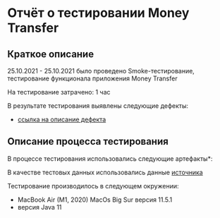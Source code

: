 # Отчёт о тестировании Money Transfer
## Краткое описание
25.10.2021 - 25.10.2021 было проведено Smoke-тестирование, тестирование функционала приложения Money Transfer

На тестирование затрачено: 1 час

В результате тестирования выявлены следующие дефекты:

* [ссылка на описание дефекта](https://github.com/Berger097/Java/issues/new)

## Описание процесса тестирования
В процессе тестирования использовались следующие артефакты*:



В качестве тестовых данных использовались данные [источника](https://github.com/netology-code/javaqa-homeworks/blob/master/intro/MERGED.md)


Тестирование производилось в следующем окружении:

* MacBook Air (M1, 2020) MacOs Big Sur версия 11.5.1
* версия Java 11
